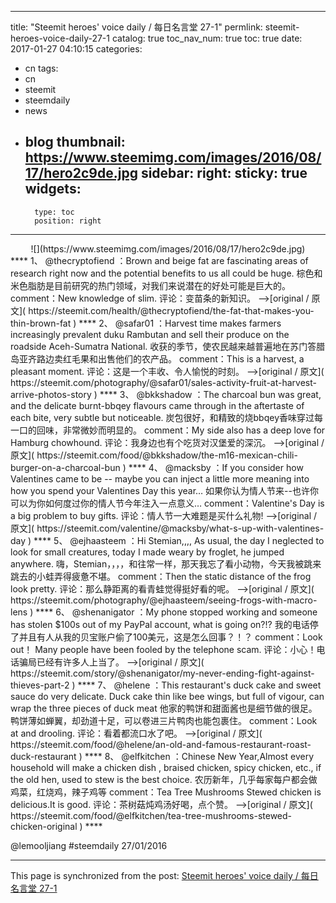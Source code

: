 
---
title: "Steemit heroes' voice daily  / 每日名言堂 27-1"
permlink: steemit-heroes-voice-daily-27-1
catalog: true
toc_nav_num: true
toc: true
date: 2017-01-27 04:10:15
categories:
- cn
tags:
- cn
- steemit
- steemdaily
- news
- blog
thumbnail: https://www.steemimg.com/images/2016/08/17/hero2c9de.jpg
sidebar:
    right:
        sticky: true
widgets:
    -
        type: toc
        position: right
---


<center>![](https://www.steemimg.com/images/2016/08/17/hero2c9de.jpg) </center>
****
1、	@thecryptofiend ：Brown and beige fat are fascinating areas of research right now and the potential benefits to us all could be huge. 
棕色和米色脂肪是目前研究的热门领域，对我们来说潜在的好处可能是巨大的。
comment：New knowledge of slim. 
评论：变苗条的新知识。
-->[original / 原文]( https://steemit.com/health/@thecryptofiend/the-fat-that-makes-you-thin-brown-fat )
****
2、	@safar01 ：Harvest time makes farmers increasingly prevalent duku Rambutan and sell their produce on the roadside Aceh-Sumatra National. 
收获的季节，使农民越来越普遍地在苏门答腊岛亚齐路边卖红毛果和出售他们的农产品。
comment：This is a harvest, a pleasant moment. 
评论：这是一个丰收、令人愉悦的时刻。 
-->[original / 原文]( https://steemit.com/photography/@safar01/sales-activity-fruit-at-harvest-arrive-photos-story )
****
3、	@bkkshadow ：The charcoal bun was great, and the delicate burnt-bbqey flavours came through in the aftertaste of each bite, very subtle but noticeable.
炭包很好，和精致的烧bbqey香味穿过每一口的回味，非常微妙而明显的。 
comment：My side also has a deep love for Hamburg chowhound. 
评论：我身边也有个吃货对汉堡爱的深沉。 
-->[original / 原文]( https://steemit.com/food/@bkkshadow/the-m16-mexican-chili-burger-on-a-charcoal-bun )
****
4、	@macksby ：If you consider how Valentines came to be -- maybe you can inject a little more meaning into how you spend your Valentines Day this year…
如果你认为情人节来--也许你可以为你如何度过你的情人节今年注入一点意义… 
comment：Valentine's Day is a big problem to buy gifts. 
评论：情人节一大难题是买什么礼物! 
-->[original / 原文]( https://steemit.com/valentine/@macksby/what-s-up-with-valentines-day )
****
5、	@ejhaasteem ：Hi Stemian,,,, As usual, the day I neglected to look for small creatures, today I made weary by froglet, he jumped anywhere.
嗨，Stemian，，，，和往常一样，那天我忘了看小动物，今天我被跳来跳去的小蛙弄得疲惫不堪。
comment：Then the static distance of the frog look pretty. 
评论：那么静距离的看青蛙觉得挺好看的呢。 
-->[original / 原文]( https://steemit.com/photography/@ejhaasteem/seeing-frogs-with-macro-lens )
****
6、	@shenanigator ：My phone stopped working and someone has stolen $100s out of my PayPal account, what is going on?!? 
我的电话停了并且有人从我的贝宝账户偷了100美元，这是怎么回事？！？
comment：Look out！ Many people have been fooled by the telephone scam. 
评论：小心！电话骗局已经有许多人上当了。 
-->[original / 原文]( https://steemit.com/story/@shenanigator/my-never-ending-fight-against-thieves-part-2 )
****
7、	@helene ：This restaurant's duck cake and sweet sauce do very delicate. Duck cake thin like bee wings, but full of vigour, can wrap the three pieces of duck meat
他家的鸭饼和甜面酱也是细节做的很足。鸭饼薄如蝉翼，却劲道十足，可以卷进三片鸭肉也能包裹住。 
comment：Look at and drooling. 
评论：看着都流口水了吧。 
-->[original / 原文]( https://steemit.com/food/@helene/an-old-and-famous-restaurant-roast-duck-restaurant )
****
8、	@elfkitchen ：Chinese New Year,Almost every household will make a chicken dish , braised chicken, spicy chicken, etc., if the old hen, used to stew is the best choice. 
农历新年，几乎每家每户都会做鸡菜，红烧鸡，辣子鸡等
comment：Tea Tree Mushrooms Stewed chicken is delicious.It is good. 
评论：茶树菇炖鸡汤好喝，点个赞。 
-->[original / 原文]( https://steemit.com/food/@elfkitchen/tea-tree-mushrooms-stewed-chicken-original )
****



   @lemooljiang  #steemdaily  27/01/2016

- - -

This page is synchronized from the post: [Steemit heroes' voice daily  / 每日名言堂 27-1](https://steemit.com/@lemooljiang/steemit-heroes-voice-daily-27-1)
